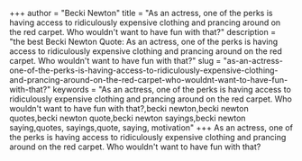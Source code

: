 +++
author = "Becki Newton"
title = "As an actress, one of the perks is having access to ridiculously expensive clothing and prancing around on the red carpet. Who wouldn't want to have fun with that?"
description = "the best Becki Newton Quote: As an actress, one of the perks is having access to ridiculously expensive clothing and prancing around on the red carpet. Who wouldn't want to have fun with that?"
slug = "as-an-actress-one-of-the-perks-is-having-access-to-ridiculously-expensive-clothing-and-prancing-around-on-the-red-carpet-who-wouldnt-want-to-have-fun-with-that?"
keywords = "As an actress, one of the perks is having access to ridiculously expensive clothing and prancing around on the red carpet. Who wouldn't want to have fun with that?,becki newton,becki newton quotes,becki newton quote,becki newton sayings,becki newton saying,quotes, sayings,quote, saying, motivation"
+++
As an actress, one of the perks is having access to ridiculously expensive clothing and prancing around on the red carpet. Who wouldn't want to have fun with that?
